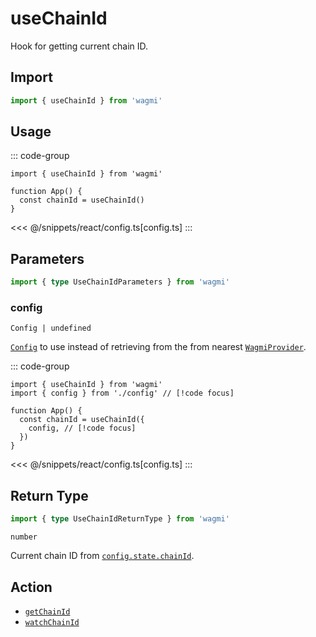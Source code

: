 # useChainId

Hook for getting current chain ID.

## Import

```ts
import { useChainId } from 'wagmi'
```

## Usage

::: code-group
```tsx [index.tsx]
import { useChainId } from 'wagmi'

function App() {
  const chainId = useChainId()
}
```
<<< @/snippets/react/config.ts[config.ts]
:::

## Parameters

```ts
import { type UseChainIdParameters } from 'wagmi'
```

### config

`Config | undefined`

[`Config`](/react/createConfig#config) to use instead of retrieving from the from nearest [`WagmiProvider`](/react/WagmiProvider).

::: code-group
```tsx [index.tsx]
import { useChainId } from 'wagmi'
import { config } from './config' // [!code focus]

function App() {
  const chainId = useChainId({
    config, // [!code focus]
  })
}
```
<<< @/snippets/react/config.ts[config.ts]
:::

## Return Type

```ts
import { type UseChainIdReturnType } from 'wagmi'
```

`number`

Current chain ID from [`config.state.chainId`](/react/createConfig#chainid).

## Action

- [`getChainId`](/core/actions/getChainId)
- [`watchChainId`](/core/actions/getChainId#watchchainid)